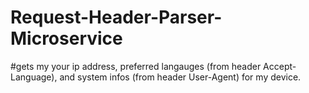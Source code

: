 # Request-Header-Parser-Microservice

#gets my your ip address, preferred langauges  (from header Accept-Language), and system infos (from header User-Agent) for my device.